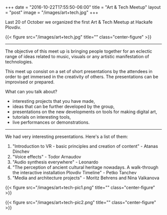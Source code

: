 +++
date = "2016-10-22T17:55:50-06:00"
title = "Art & Tech Meetup"
layout = "post"
image = "/images/art+tech.jpg"
+++

Last 20 of October we organized the first Art & Tech Meetup at Hackafe Plovdiv.

<!--more-->

{{< figure src="/images/art+tech.jpg" title="" class="center-figure" >}}

---

The objective of this meet up is bringing people together for an eclectic range of ideas related to music, visuals or any artistic manifestation of technologies. 

This meet up consist on a set of short presentations by the attendees in order to get immersed in the creativity of others. The presentations can be improvised or prepared.

What can you talk about?

- interesting projects that you have made,
- ideas that can be further developed by the group,
- presentations on the new developments on tools for making digital art, 
- tutorials on interesting tools,
- live performances or demonstrations.

---

We had very interesting presentations. Here's a list of them:

1. "Introduction to VR - basic principles and creation of content" - Atanas Dinchev 
2. "Voice effects" - Todor Arnaudov
3. "Audio synthesis everywhere" - Leonardo
4. "The perception of ancient cultural heritage nowadays. A walk-through the interactive installation Plovdiv Timeline" - Petko Tanchev
5. "Media and architecture projects" - Moritz Behrens  and Nina Valkanova 

{{< figure src="/images/art+tech-pic1.png" title="" class="center-figure" >}}

{{< figure src="/images/art+tech-pic2.png" title="" class="center-figure" >}}


